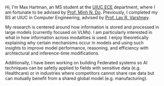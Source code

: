 Hi, I'm Max Hartman, an MS student at the [UIUC ECE](https://ece.illinois.edu/) department, where I am fortunate to be advised by [Prof. Minh N. Do](https://minhdo.ece.illinois.edu/). Previously, I completed my BS at UIUC in Computer Engineering, advised by [Prof. Lav R. Varshney](https://www.varshney.csl.illinois.edu/).

My research is centered around how information is stored and processed in large models (currently focused on VLMs). I am particularly interested in what in how information across modalities is used. I enjoy theoretically explaining why certain mechanisms occur in models and using such insights to improve model performance, reasoning, and efficiency with archtectural and inference-time modifications.

Additionally, I have been working on building Federated systems so AI techniques can be safetly applied to fields with sensitive data (e.g. Healthcare) or in industries where competitors cannot share raw data but can mutually benefit from a shared global model (e.g. manufacturing).

